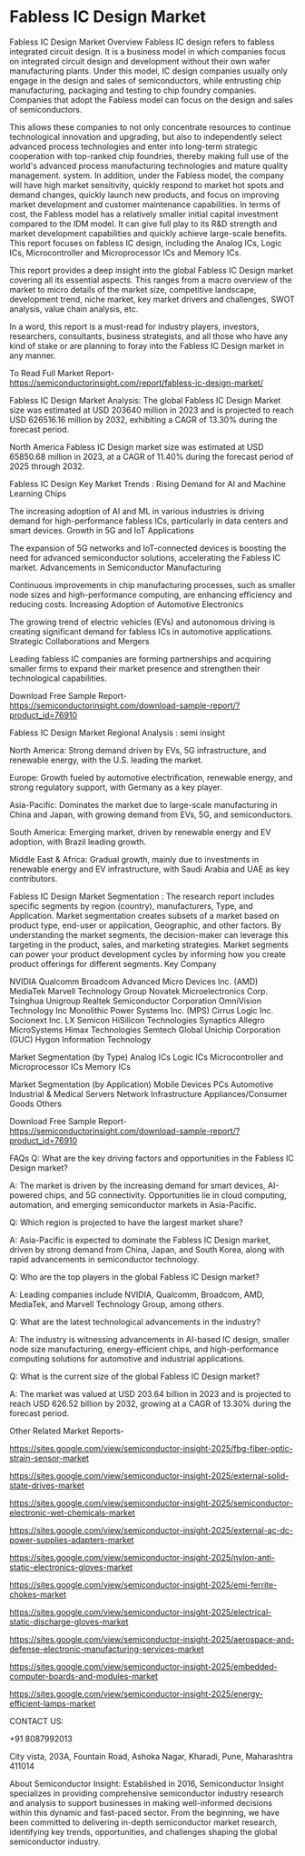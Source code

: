 <h1>Fabless IC Design Market</h1>
Fabless IC Design Market Overview
Fabless IC design refers to fabless integrated circuit design. It is a business model in which companies focus on integrated circuit design and development without their own wafer manufacturing plants. Under this model, IC design companies usually only engage in the design and sales of semiconductors, while entrusting chip manufacturing, packaging and testing to chip foundry companies. Companies that adopt the Fabless model can focus on the design and sales of semiconductors.

This allows these companies to not only concentrate resources to continue technological innovation and upgrading, but also to independently select advanced process technologies and enter into long-term strategic cooperation with top-ranked chip foundries, thereby making full use of the world's advanced process manufacturing technologies and mature quality management. system. In addition, under the Fabless model, the company will have high market sensitivity, quickly respond to market hot spots and demand changes, quickly launch new products, and focus on improving market development and customer maintenance capabilities. In terms of cost, the Fabless model has a relatively smaller initial capital investment compared to the IDM model. It can give full play to its R&D strength and market development capabilities and quickly achieve large-scale benefits. This report focuses on fabless IC design, including the Analog ICs, Logic ICs, Microcontroller and Microprocessor ICs and Memory ICs.

This report provides a deep insight into the global Fabless IC Design market covering all its essential aspects. This ranges from a macro overview of the market to micro details of the market size, competitive landscape, development trend, niche market, key market drivers and challenges, SWOT analysis, value chain analysis, etc.

In a word, this report is a must-read for industry players, investors, researchers, consultants, business strategists, and all those who have any kind of stake or are planning to foray into the Fabless IC Design market in any manner.

To Read Full Market Report-
https://semiconductorinsight.com/report/fabless-ic-design-market/

Fabless IC Design Market Analysis:
The global Fabless IC Design Market size was estimated at USD 203640 million in 2023 and is projected to reach USD 626516.16 million by 2032, exhibiting a CAGR of 13.30% during the forecast period.

North America Fabless IC Design market size was estimated at USD 65850.68 million in 2023, at a CAGR of 11.40% during the forecast period of 2025 through 2032.

Fabless IC Design Key Market Trends :
Rising Demand for AI and Machine Learning Chips

The increasing adoption of AI and ML in various industries is driving demand for high-performance fabless ICs, particularly in data centers and smart devices.
Growth in 5G and IoT Applications

The expansion of 5G networks and IoT-connected devices is boosting the need for advanced semiconductor solutions, accelerating the Fabless IC market.
Advancements in Semiconductor Manufacturing

Continuous improvements in chip manufacturing processes, such as smaller node sizes and high-performance computing, are enhancing efficiency and reducing costs.
Increasing Adoption of Automotive Electronics

The growing trend of electric vehicles (EVs) and autonomous driving is creating significant demand for fabless ICs in automotive applications.
Strategic Collaborations and Mergers

Leading fabless IC companies are forming partnerships and acquiring smaller firms to expand their market presence and strengthen their technological capabilities.

Download Free Sample Report-
https://semiconductorinsight.com/download-sample-report/?product_id=76910

Fabless IC Design Market Regional Analysis :
semi insight

North America:
Strong demand driven by EVs, 5G infrastructure, and renewable energy, with the U.S. leading the market.

Europe:
Growth fueled by automotive electrification, renewable energy, and strong regulatory support, with Germany as a key player.

Asia-Pacific:
Dominates the market due to large-scale manufacturing in China and Japan, with growing demand from EVs, 5G, and semiconductors.

South America:
Emerging market, driven by renewable energy and EV adoption, with Brazil leading growth.

Middle East & Africa:
Gradual growth, mainly due to investments in renewable energy and EV infrastructure, with Saudi Arabia and UAE as key contributors.

Fabless IC Design Market Segmentation :
The research report includes specific segments by region (country), manufacturers, Type, and Application. Market segmentation creates subsets of a market based on product type, end-user or application, Geographic, and other factors. By understanding the market segments, the decision-maker can leverage this targeting in the product, sales, and marketing strategies. Market segments can power your product development cycles by informing how you create product offerings for different segments.
Key Company

NVIDIA
Qualcomm
Broadcom
Advanced Micro Devices
Inc. (AMD)
MediaTek
Marvell Technology Group
Novatek Microelectronics Corp.
Tsinghua Unigroup
Realtek Semiconductor Corporation
OmniVision Technology
Inc
Monolithic Power Systems
Inc. (MPS)
Cirrus Logic
Inc.
Socionext Inc.
LX Semicon
HiSilicon Technologies
Synaptics
Allegro MicroSystems
Himax Technologies
Semtech
Global Unichip Corporation (GUC)
Hygon Information Technology

Market Segmentation (by Type)
Analog ICs
Logic ICs
Microcontroller and Microprocessor ICs
Memory ICs

Market Segmentation (by Application)
Mobile Devices
PCs
Automotive
Industrial & Medical
Servers
Network Infrastructure
Appliances/Consumer Goods
Others

Download Free Sample Report-
https://semiconductorinsight.com/download-sample-report/?product_id=76910

FAQs
Q: What are the key driving factors and opportunities in the Fabless IC Design market?

A: The market is driven by the increasing demand for smart devices, AI-powered chips, and 5G connectivity. Opportunities lie in cloud computing, automation, and emerging semiconductor markets in Asia-Pacific.

Q: Which region is projected to have the largest market share?

A: Asia-Pacific is expected to dominate the Fabless IC Design market, driven by strong demand from China, Japan, and South Korea, along with rapid advancements in semiconductor technology.

Q: Who are the top players in the global Fabless IC Design market?

A: Leading companies include NVIDIA, Qualcomm, Broadcom, AMD, MediaTek, and Marvell Technology Group, among others.

Q: What are the latest technological advancements in the industry?

A: The industry is witnessing advancements in AI-based IC design, smaller node size manufacturing, energy-efficient chips, and high-performance computing solutions for automotive and industrial applications.

Q: What is the current size of the global Fabless IC Design market?

A: The market was valued at USD 203.64 billion in 2023 and is projected to reach USD 626.52 billion by 2032, growing at a CAGR of 13.30% during the forecast period.

Other Related Market Reports-

https://sites.google.com/view/semiconductor-insight-2025/fbg-fiber-optic-strain-sensor-market

https://sites.google.com/view/semiconductor-insight-2025/external-solid-state-drives-market

https://sites.google.com/view/semiconductor-insight-2025/semiconductor-electronic-wet-chemicals-market

https://sites.google.com/view/semiconductor-insight-2025/external-ac-dc-power-supplies-adapters-market

https://sites.google.com/view/semiconductor-insight-2025/nylon-anti-static-electronics-gloves-market

https://sites.google.com/view/semiconductor-insight-2025/emi-ferrite-chokes-market

https://sites.google.com/view/semiconductor-insight-2025/electrical-static-discharge-gloves-market

https://sites.google.com/view/semiconductor-insight-2025/aerospace-and-defense-electronic-manufacturing-services-market

https://sites.google.com/view/semiconductor-insight-2025/embedded-computer-boards-and-modules-market

https://sites.google.com/view/semiconductor-insight-2025/energy-efficient-lamps-market

CONTACT US:

+91 8087992013

City vista, 203A, Fountain Road, Ashoka Nagar, Kharadi, Pune, Maharashtra 411014

About Semiconductor Insight:
Established in 2016, Semiconductor Insight specializes in providing comprehensive semiconductor industry research and analysis to support businesses in making well-informed decisions within this dynamic and fast-paced sector. From the beginning, we have been committed to delivering in-depth semiconductor market research, identifying key trends, opportunities, and challenges shaping the global semiconductor industry.

